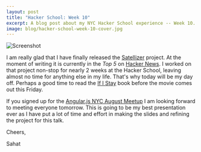 ```yaml
---
layout: post
title: "Hacker School: Week 10"
excerpt: A blog post about my NYC Hacker School experience -- Week 10.
image: blog/hacker-school-week-10-cover.jpg
---
```


![Screenshot](https://lh4.googleusercontent.com/-0UUIecT-3N4/U-LQJkd75iI/AAAAAAAAEZY/YN3Oe-eUPGc/w1676-h1158-no/satellizer.png)

I am really glad that I have finally released the [Satellizer](https://github.com/sahat/satellizer)
project. At the moment of writing it is currently in the *Top 5* on [Hacker News](http://news.ycombinator.com).
I worked on that project non-stop for nearly 2 weeks at the Hacker School,
leaving almost no time for anything else in my life. That's why today
will be my day off. Perhaps a good time to read the [If I Stay](http://www.amazon.com/If-I-Stay-Gayle-Forman/dp/014241543X)
book before the movie comes out this Friday.

If you signed up for the [Angular.js NYC August Meetup](http://www.meetup.com/AngularJS-NYC/events/198975082/)
I am looking forward to meeting everyone tomorrow. This is going to be my
best presentation ever as I have put a lot of time and effort in making
the slides and refining the project for this talk.

Cheers,

Sahat
